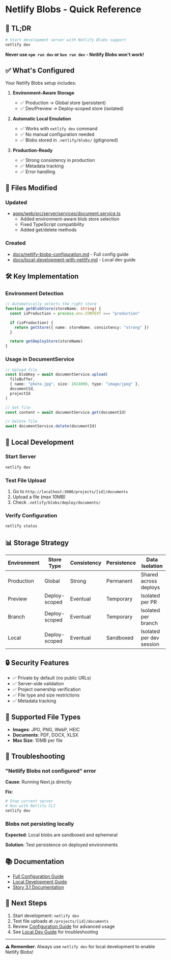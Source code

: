# Netlify Blobs - Quick Reference

## 🚀 TL;DR

```bash
# Start development server with Netlify Blobs support
netlify dev
```

**Never use `npm run dev` or `bun run dev` - Netlify Blobs won't work!**

## ✅ What's Configured

Your Netlify Blobs setup includes:

1. **Environment-Aware Storage**
   - ✅ Production → Global store (persistent)
   - ✅ Dev/Preview → Deploy-scoped store (isolated)

2. **Automatic Local Emulation**
   - ✅ Works with `netlify dev` command
   - ✅ No manual configuration needed
   - ✅ Blobs stored in `.netlify/blobs/` (gitignored)

3. **Production-Ready**
   - ✅ Strong consistency in production
   - ✅ Metadata tracking
   - ✅ Error handling

## 📁 Files Modified

### Updated

- [apps/web/src/server/services/document.service.ts](apps/web/src/server/services/document.service.ts)
  - Added environment-aware blob store selection
  - Fixed TypeScript compatibility
  - Added get/delete methods

### Created

- [docs/netlify-blobs-configuration.md](docs/netlify-blobs-configuration.md) - Full config guide
- [docs/local-development-with-netlify.md](docs/local-development-with-netlify.md) - Local dev guide

## 🛠️ Key Implementation

### Environment Detection

```typescript
// Automatically selects the right store
function getBlobStore(storeName: string) {
  const isProduction = process.env.CONTEXT === "production"

  if (isProduction) {
    return getStore({ name: storeName, consistency: "strong" })
  }

  return getDeployStore(storeName)
}
```

### Usage in DocumentService

```typescript
// Upload file
const blobKey = await documentService.upload(
  fileBuffer,
  { name: "photo.jpg", size: 1024000, type: "image/jpeg" },
  documentId,
  projectId
)

// Get file
const content = await documentService.get(documentId)

// Delete file
await documentService.delete(documentId)
```

## 🔧 Local Development

### Start Server

```bash
netlify dev
```

### Test File Upload

1. Go to `http://localhost:3000/projects/[id]/documents`
2. Upload a file (max 10MB)
3. Check `.netlify/blobs/deploy/documents/`

### Verify Configuration

```bash
netlify status
```

## 📊 Storage Strategy

| Environment | Store Type    | Consistency | Persistence | Data Isolation           |
| ----------- | ------------- | ----------- | ----------- | ------------------------ |
| Production  | Global        | Strong      | Permanent   | Shared across deploys    |
| Preview     | Deploy-scoped | Eventual    | Temporary   | Isolated per PR          |
| Branch      | Deploy-scoped | Eventual    | Temporary   | Isolated per branch      |
| Local       | Deploy-scoped | Eventual    | Sandboxed   | Isolated per dev session |

## 🔒 Security Features

- ✅ Private by default (no public URLs)
- ✅ Server-side validation
- ✅ Project ownership verification
- ✅ File type and size restrictions
- ✅ Metadata tracking

## 📝 Supported File Types

- **Images**: JPG, PNG, WebP, HEIC
- **Documents**: PDF, DOCX, XLSX
- **Max Size**: 10MB per file

## 🐛 Troubleshooting

### "Netlify Blobs not configured" error

**Cause**: Running Next.js directly

**Fix**:

```bash
# Stop current server
# Run with Netlify CLI
netlify dev
```

### Blobs not persisting locally

**Expected**: Local blobs are sandboxed and ephemeral

**Solution**: Test persistence on deployed environments

## 📚 Documentation

- [Full Configuration Guide](docs/netlify-blobs-configuration.md)
- [Local Development Guide](docs/local-development-with-netlify.md)
- [Story 3.1 Documentation](docs/stories/3.1.story.md)

## 🎯 Next Steps

1. Start development: `netlify dev`
2. Test file uploads at `/projects/[id]/documents`
3. Review [Configuration Guide](docs/netlify-blobs-configuration.md) for advanced usage
4. See [Local Dev Guide](docs/local-development-with-netlify.md) for troubleshooting

---

**⚠️ Remember**: Always use `netlify dev` for local development to enable Netlify Blobs!
